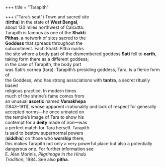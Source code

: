 +++
title = "Tarapith"

+++
(“Tara’s seat”) Town and sacred site  
(**tirtha**) in the state of **West Bengal**,  
about 130 miles northwest of Calcutta.  
Tarapith is famous as one of the **Shakti**  
**Pithas**, a network of sites sacred to the  
**Goddess** that spreads throughout the  
subcontinent. Each Shakti Pitha marks  
the site where a body part of the dismembered goddess **Sati** fell to **earth**,  
taking form there as a different goddess;  
in the case of Tarapith, the body part  
was Sati’s cornea (tara). Tarapith’s presiding goddess, Tara, is a fierce form of  
the Goddess, who has strong associations with **tantra**, a secret ritually based  
religious practice. In modern times  
much of the shrine’s fame comes from  
an unusual **ascetic** named **Vamakhepa**  
(1843–1911), whose apparent irrationality and lack of respect for generally  
accepted norms—he once urinated on  
the temple’s image of Tara to show his  
contempt for a **deity** made of iron—was  
a perfect match for Tara herself. Tarapith  
is said to bestow supernormal powers  
(**siddhis**) on those who **worship** there;  
this makes Tarapith not only a very powerful place but also a potentially dangerous one. For further information see  
E. Alan Morinis, *Pilgrimage in the Hindu*  
*Tradition*, 1984. See also **pitha**.